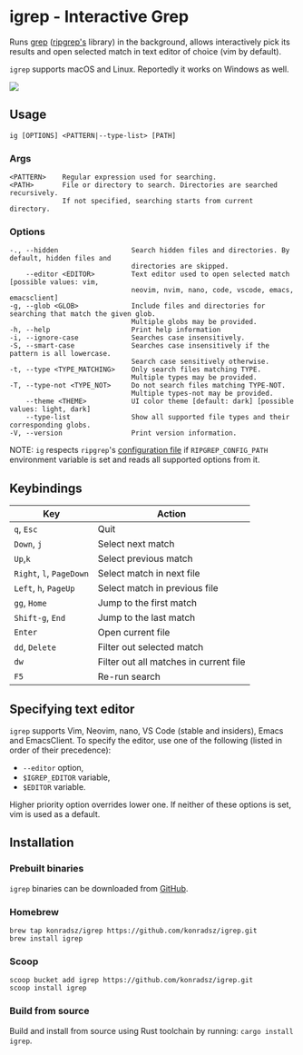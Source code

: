 # igrep - Interactive Grep
Runs [grep](https://crates.io/crates/grep) ([ripgrep's](https://github.com/BurntSushi/ripgrep/) library) in the background, allows interactively pick its results and open selected match in text editor of choice (vim by default).

`igrep` supports macOS and Linux. Reportedly it works on Windows as well.

<img src="./assets/demo.gif"/>

## Usage
`ig [OPTIONS] <PATTERN|--type-list> [PATH]`

### Args
```
<PATTERN>    Regular expression used for searching.
<PATH>       File or directory to search. Directories are searched recursively.
             If not specified, searching starts from current directory.
```

### Options
```
-., --hidden                  Search hidden files and directories. By default, hidden files and
                              directories are skipped.
    --editor <EDITOR>         Text editor used to open selected match [possible values: vim,
                              neovim, nvim, nano, code, vscode, emacs, emacsclient]
-g, --glob <GLOB>             Include files and directories for searching that match the given glob.
                              Multiple globs may be provided.
-h, --help                    Print help information
-i, --ignore-case             Searches case insensitively.
-S, --smart-case              Searches case insensitively if the pattern is all lowercase.
                              Search case sensitively otherwise.
-t, --type <TYPE_MATCHING>    Only search files matching TYPE.
                              Multiple types may be provided.
-T, --type-not <TYPE_NOT>     Do not search files matching TYPE-NOT.
                              Multiple types-not may be provided.
    --theme <THEME>           UI color theme [default: dark] [possible values: light, dark]
    --type-list               Show all supported file types and their corresponding globs.
-V, --version                 Print version information.
```
NOTE: `ig` respects `ripgrep`'s [configuration file](https://github.com/BurntSushi/ripgrep/blob/master/GUIDE.md#configuration-file) if `RIPGREP_CONFIG_PATH` environment variable is set and reads all supported options from it.

## Keybindings
| Key                      | Action                                 |
| ------------------------ | -------------------------------------- |
| `q`, `Esc`               | Quit                                   |
| `Down`, `j`              | Select next match                      |
| `Up`,`k`                 | Select previous match                  |
| `Right`, `l`, `PageDown` | Select match in next file              |
| `Left`, `h`, `PageUp`    | Select match in previous file          |
| `gg`, `Home`             | Jump to the first match                |
| `Shift-g`, `End`         | Jump to the last match                 |
| `Enter`                  | Open current file                      |
| `dd`, `Delete`           | Filter out selected match              |
| `dw`                     | Filter out all matches in current file |
| `F5`                     | Re-run search                          |

## Specifying text editor
`igrep` supports Vim, Neovim, nano, VS Code (stable and insiders), Emacs and EmacsClient.
To specify the editor, use one of the following (listed in order of their precedence): 
- `--editor` option,
- `$IGREP_EDITOR` variable,
- `$EDITOR` variable.

Higher priority option overrides lower one. If neither of these options is set, vim is used as a default.

## Installation
### Prebuilt binaries
`igrep` binaries can be downloaded from [GitHub](https://github.com/konradsz/igrep/releases).
### Homebrew
```
brew tap konradsz/igrep https://github.com/konradsz/igrep.git
brew install igrep
```
### Scoop
```
scoop bucket add igrep https://github.com/konradsz/igrep.git
scoop install igrep
```
### Build from source
Build and install from source using Rust toolchain by running: `cargo install igrep`.
